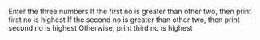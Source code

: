 


Enter the three numbers
If the first no is greater than other two, then print first no is highest
If the second no is greater than other two, then print second no is highest
Otherwise, print third no is highest
